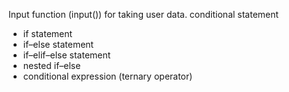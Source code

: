  Input function (input()) for taking user data.
 conditional statement
- if statement
- if–else statement
- if–elif–else statement
- nested if–else
- conditional expression (ternary operator)

